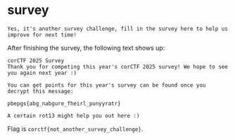 # survey

```
Yes, it's another survey challenge, fill in the survey here to help us improve for next time!
```

After finishing the survey, the following text shows up:

```
corCTF 2025 Survey
Thank you for competing this year's corCTF 2025 survey! We hope to see you again next year :)

You can get points for this year's survey can be found once you decrypt this message:

pbepgs{abg_nabgure_fheirl_punyyratr}

A certain rot13 might help you out here :)
```

Flag is `corctf{not_another_survey_challenge}`.
